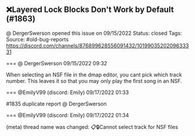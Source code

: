 ## ❌Layered Lock Blocks Don't Work by Default (#1863)
@ DergerSwerson opened this issue on 09/15/2022
Status: closed
Tags: 
Source: #old-bug-reports https://discord.com/channels/876899628556091432/1019903520209633331


=== @ DergerSwerson 09/15/2022 09:32

When selecting an NSF file in the dmap editor, you cant pick which track number. This leaves it so that you may only play the first song in an NSF.

=== @EmilyV99 (discord: Emily) 09/17/2022 01:33

#1835
duplicate report @ DergerSwerson

=== @EmilyV99 (discord: Emily) 09/17/2022 01:34

(meta) thread name was changed: 📋🔒Cannot select track for NSF files
